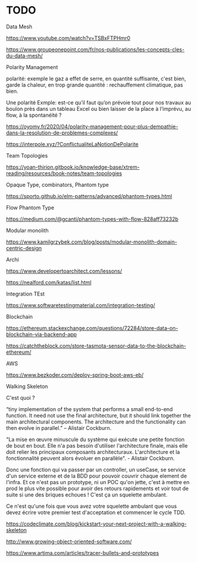# TODO


Data Mesh

https://www.youtube.com/watch?v=TSBxFTPHmr0

https://www.groupeonepoint.com/fr/nos-publications/les-concepts-cles-du-data-mesh/

Polarity Management

polarité: exemple le gaz a effet de serre, en quantité suffisante, c'est bien, garde la chaleur, en trop grande quantité : rechauffement climatique, pas bien.

Une polarité
Exmple: est-ce qu’il faut qu’on prévoie tout pour nos travaux au boulon près dans un tableau Excel ou bien laisser de la place à l’imprévu, au flow, à la spontanéité ?

https://oyomy.fr/2020/04/polarity-management-pour-plus-dempathie-dans-la-resolution-de-problemes-complexes/

https://interpole.xyz/?ConflictualiteLaNotionDePolarite

Team Topologies

https://yoan-thirion.gitbook.io/knowledge-base/xtrem-reading/resources/book-notes/team-topologies


 Opaque Type, combinators, Phantom type

https://sporto.github.io/elm-patterns/advanced/phantom-types.html


Flow Phantom Type

https://medium.com/@gcanti/phantom-types-with-flow-828aff73232b

Modular monolith

https://www.kamilgrzybek.com/blog/posts/modular-monolith-domain-centric-design


Archi

https://www.developertoarchitect.com/lessons/

https://nealford.com/katas/list.html


Integration TEst

https://www.softwaretestingmaterial.com/integration-testing/

Blockchain

https://ethereum.stackexchange.com/questions/72284/store-data-on-blockchain-via-backend-app

https://catchtheblock.com/store-tasmota-sensor-data-to-the-blockchain-ethereum/

AWS

https://www.bezkoder.com/deploy-spring-boot-aws-eb/


Walking Skeleton

C'est quoi ?

“tiny implementation of the system that performs a small end-to-end function. It need not use the final architecture, but it should link together the main architectural components. The architecture and the functionality can then evolve in parallel.” – Alistair Cockburn. 


"La mise en œuvre minuscule du système qui exécute une petite fonction de bout en bout. Elle n'a pas besoin d'utiliser l'architecture finale, mais elle doit relier les principaux composants architecturaux. L'architecture et la fonctionnalité peuvent alors évoluer en parallèle". - Alistair Cockburn. 

Donc une fonction qui va passer par un controller, un useCase, se service d'un service externe et de la BDD pour pouvoir couvrir chaque element de l'infra. Et ce n'est pas un prototype, ni un POC qu'on jette, c'est à mettre en prod le plus vite possible pour avoir des retours rapidements et voir tout de suite si une des briques echoues ! C'est ça un squelette ambulant.

Ce n'est qu'une fois que vous avez votre squelette ambulant que vous devez écrire votre premier test d'acceptation et commencer le cycle TDD.



https://codeclimate.com/blog/kickstart-your-next-project-with-a-walking-skeleton

http://www.growing-object-oriented-software.com/

https://www.artima.com/articles/tracer-bullets-and-prototypes
